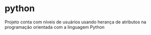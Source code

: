 # python
Projeto conta com níveis de usuários usando herança de atributos na programação orientada com a  linguagem Python
